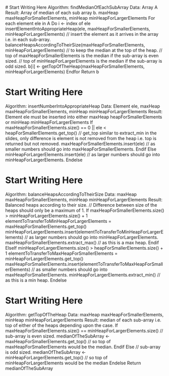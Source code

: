 ​# Start Writing Here
Algorithm: findMedianOfEachSubArray
Data: Array A
Result: Array of median of each sub array b.
maxHeap maxHeapForSmallerElements, minHeap minHeapForLargerElements
For each element ele in A Do
    i <- index of ele
    insertElementIntoAppropriateHeap(ele, maxHeapForSmallerElements, minHeapForLargerElements) // insert the element as it arrives in the array i.e. in each sub-array.
    balanceHeapsAccordingToTheirSize(maxHeapForSmallerElements, minHeapForLargerElements) // to keep the median at the top of the heap.
    // top of maxHeapForSmallerElements is the median if the sub-array is even sized.
    // top of minHeapForLargerElements is the median if the sub-array is odd sized.
    b[i] <- getTopOfTheHeap(maxHeapForSmallerElements, minHeapForLargerElements) 
Endfor
Return b

# Start Writing Here
Algorithm: insertNumberIntoAppropriateHeap
Data: Element ele, maxHeap maxHeapForSmallerElements, minHeap minHeapForLargerElements
Result: Element ele must be inserted into either maxHeap heapForSmallerElements or minHeap minHeapForLargerElements
If maxHeapForSmallerElements.size()  == 0 || ele < heapForSmallerElements.get_top() // get_top similar to extract_min in the slides, only difference is element is not removed from the heap i.e. top is returned but not removed.
    maxHeapForSmallerElements.insert(ele) // as smaller numbers should go into maxHeapForSmallerElements.
Endif
Else
    minHeapForLargerElements.insert(ele) // as larger numbers should go into minHeapForLargerElements.
Endelse

# Start Writing Here
Algorithm: balanceHeapsAccordingToTheirSize
Data: maxHeap maxHeapForSmallerElements, minHeap minHeapForLargerElements
Result: Balanced heaps according to their size. // Difference between size of the heaps should only be a maximum of 1.
If maxHeapForSmallerElements.size() > minHeapForLargerElements.size() + 1
    elementToTransferToMinHeapForLargerElements = maxHeapForSmallerElements.get_top()
    minHeapForLargerElements.insert(elementToTransferToMinHeapForLargerElements) // as larger numbers should go into minHeapForLargerElements.
    maxHeapForSmallerElements.extract_max() // as this is a max heap.
Endif
ElseIf minHeapForLargerElements.size() > heapForSmallerElements.size() + 1
    elementToTransferToMaxHeapForSmallerElements = minHeapForLargerElements.get_top()
    maxHeapForSmallerElements.insert(elementToTransferToMaxHeapForSmallerElements) // as smaller numbers should go into maxHeapForSmallerElements.
    minHeapForLargerElements.extract_min() // as this is a min heap.
Endelse

# Start Writing Here
Algorithm: getTopOfTheHeap
Data: maxHeap maxHeapForSmallerElements, minHeap minHeapForLargerElements
Result: median of each sub-array i.e. top of either of the heaps depending upon the case.
If maxHeapForSmallerElements.size() == minHeapForLargerElements.size() // sub-array is even sized.
    medianOfTheSubArray <- maxHeapForSmallerElements.get_top() // so top of maxHeapForSmallerElements would be the median.
Endif
Else // sub-array is odd sized.
    medianOfTheSubArray <- minHeapForLargerElements.get_top() // so top of minHeapForLargerElements would be the median
Endelse
Return medianOfTheSubArray
